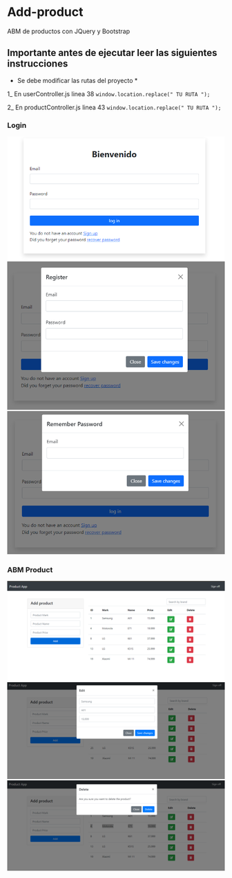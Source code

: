 # Add-product
ABM de productos con JQuery y Bootstrap

## Importante antes de ejecutar leer las siguientes instrucciones
* Se debe modificar las rutas del proyecto *

1_ En userController.js linea 38
    ``` window.location.replace(" TU RUTA "); ```

2_ En productController.js linea 43
    ``` window.location.replace(" TU RUTA "); ```

### Login
![login](https://raw.githubusercontent.com/matias-sanchez-villar/Add-product/main/img/LoginUser.PNG)
![login](https://raw.githubusercontent.com/matias-sanchez-villar/Add-product/main/img/RegisterUser.PNG)
![login](https://raw.githubusercontent.com/matias-sanchez-villar/Add-product/main/img/RememberPassword.PNG)

### ABM Product
![ABM Product](https://raw.githubusercontent.com/matias-sanchez-villar/Add-product/main/img/ABMProduct.PNG)
![ABM Product](https://raw.githubusercontent.com/matias-sanchez-villar/Add-product/main/img/EditProduct.PNG)
![ABM Product](https://raw.githubusercontent.com/matias-sanchez-villar/Add-product/main/img/DeleteProduct.PNG)
